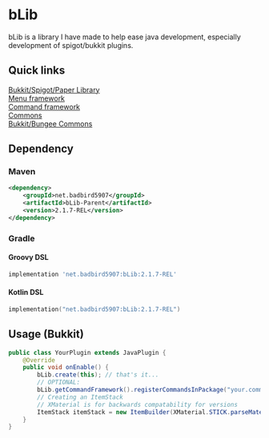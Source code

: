 # bLib

bLib is a library I have made to help ease java development, especially development of spigot/bukkit plugins.

## Quick links

[Bukkit/Spigot/Paper Library](https://github.com/Badbird-5907/bLib/tree/master/bLib-Bukkit/src/main/java/net/badbird5907/blib) <br>
[Menu framework](https://github.com/Badbird-5907/bLib/tree/master/bLib-Bukkit/src/main/java/net/badbird5907/blib/menu)<br>
[Command framework](https://github.com/Badbird-5907/bLib/tree/master/bLib-Bukkit/src/main/java/net/badbird5907/blib/command)<br>
[Commons](https://github.com/Badbird-5907/bLib/tree/master/bLib-Common/src/main/java/net/badbird5907/blib)<br>
[Bukkit/Bungee Commons](https://github.com/Badbird-5907/bLib/tree/master/bLib-ServerCommons/src/main/java/net/badbird5907/blib/util)<br>

## Dependency

### Maven

```xml
<dependency>
	<groupId>net.badbird5907</groupId>
	<artifactId>bLib-Parent</artifactId>
	<version>2.1.7-REL</version>
</dependency>
```

### Gradle

#### Groovy DSL

```groovy
implementation 'net.badbird5907:bLib:2.1.7-REL'
```

#### Kotlin DSL

```kotlin
implementation("net.badbird5907:bLib:2.1.7-REL")
```

## Usage (Bukkit)

```java
public class YourPlugin extends JavaPlugin {
	@Override
	public void onEnable() {
		bLib.create(this); // that's it...
		// OPTIONAL:
		bLib.getCommandFramework().registerCommandsInPackage("your.commands.package.here");
		// Creating an ItemStack
		// XMaterial is for backwards compatability for versions
		ItemStack itemStack = new ItemBuilder(XMaterial.STICK.parseMaterial()).name(CC.GOLD + "KB Stick").enchant(Enchantment.KNOCKBACK, 100).build();
	}
}
```
